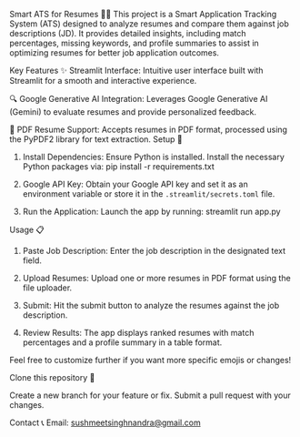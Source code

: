 Smart ATS for Resumes 📄🤖
This project is a Smart Application Tracking System (ATS) designed to analyze resumes and compare them against job descriptions (JD). It provides detailed insights, including match percentages, missing keywords, and profile summaries to assist in optimizing resumes for better job application outcomes.

Key Features
✨ Streamlit Interface: Intuitive user interface built with Streamlit for a smooth and interactive experience.

🔍 Google Generative AI Integration: Leverages Google Generative AI (Gemini) to evaluate resumes and provide personalized feedback.

📄 PDF Resume Support: Accepts resumes in PDF format, processed using the PyPDF2 library for text extraction.
 Setup 🚀
1. Install Dependencies: 
   Ensure Python is installed. Install the necessary Python packages via:
   pip install -r requirements.txt

2. Google API Key: 
   Obtain your Google API key and set it as an environment variable or store it in the `.streamlit/secrets.toml` file.

3. Run the Application: 
   Launch the app by running:
   streamlit run app.py

 Usage 📋
1. Paste Job Description: 
   Enter the job description in the designated text field.

2. Upload Resumes: 
   Upload one or more resumes in PDF format using the file uploader.

3. Submit: 
   Hit the submit button to analyze the resumes against the job description.

4. Review Results: 
   The app displays ranked resumes with match percentages and a profile summary in a table format. 

Feel free to customize further if you want more specific emojis or changes!

Clone this repository 🐙

Create a new branch for your feature or fix.
Submit a pull request with your changes.

Contact  📞 
Email: sushmeetsinghnandra@gmail.com
